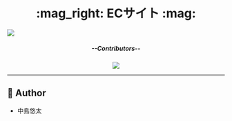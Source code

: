 <h1 align=center>:mag_right: ECサイト :mag:</h1>

<img src="https://www.freebie-ac.jp/sozai/2017_105_net_shopping/img/main.jpg">

<h5 align=center>--Contributors--</h5>
<p align=center>
<a href="https://github.com/nakashi94" align=center>
  <img src="https://avatars.githubusercontent.com/u/87302837?size=75">
</a>
</p>

***

## :eyes: Author
* 中島悠太
